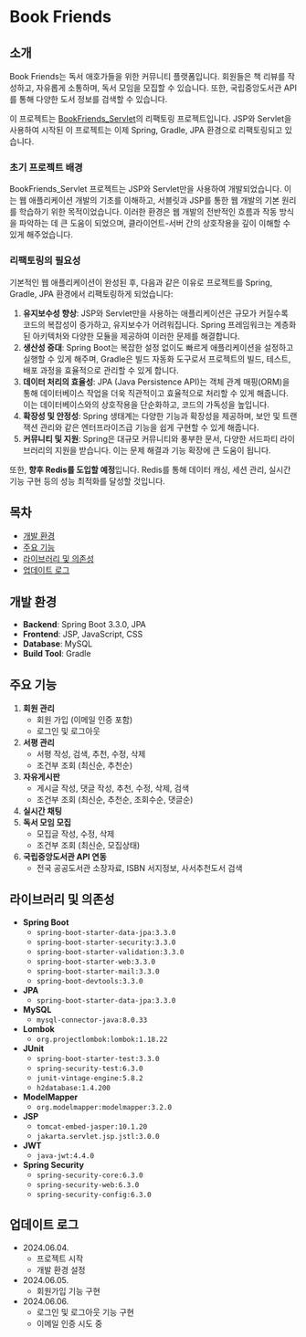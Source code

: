 # Book Friends

## 소개
Book Friends는 독서 애호가들을 위한 커뮤니티 플랫폼입니다. 회원들은 책 리뷰를 작성하고, 자유롭게 소통하며, 독서 모임을 모집할 수 있습니다. 또한, 국립중앙도서관 API를 통해 다양한 도서 정보를 검색할 수 있습니다.

이 프로젝트는 [BookFriends_Servlet](https://github.com/ehyunseok/BookFriends_Servlet.git)의 리팩토링 프로젝트입니다. JSP와 Servlet을 사용하여 시작된 이 프로젝트는 이제 Spring, Gradle, JPA 환경으로 리팩토링되고 있습니다.

### 초기 프로젝트 배경
BookFriends_Servlet 프로젝트는 JSP와 Servlet만을 사용하여 개발되었습니다. 이는 웹 애플리케이션 개발의 기초를 이해하고, 서블릿과 JSP를 통한 웹 개발의 기본 원리를 학습하기 위한 목적이었습니다. 이러한 환경은 웹 개발의 전반적인 흐름과 작동 방식을 파악하는 데 큰 도움이 되었으며, 클라이언트-서버 간의 상호작용을 깊이 이해할 수 있게 해주었습니다.

### 리팩토링의 필요성
기본적인 웹 애플리케이션이 완성된 후, 다음과 같은 이유로 프로젝트를 Spring, Gradle, JPA 환경에서 리팩토링하게 되었습니다:

1. **유지보수성 향상**: JSP와 Servlet만을 사용하는 애플리케이션은 규모가 커질수록 코드의 복잡성이 증가하고, 유지보수가 어려워집니다. Spring 프레임워크는 계층화된 아키텍처와 다양한 모듈을 제공하여 이러한 문제를 해결합니다.
2. **생산성 증대**: Spring Boot는 복잡한 설정 없이도 빠르게 애플리케이션을 설정하고 실행할 수 있게 해주며, Gradle은 빌드 자동화 도구로서 프로젝트의 빌드, 테스트, 배포 과정을 효율적으로 관리할 수 있게 합니다.
3. **데이터 처리의 효율성**: JPA (Java Persistence API)는 객체 관계 매핑(ORM)을 통해 데이터베이스 작업을 더욱 직관적이고 효율적으로 처리할 수 있게 해줍니다. 이는 데이터베이스와의 상호작용을 단순화하고, 코드의 가독성을 높입니다.
4. **확장성 및 안정성**: Spring 생태계는 다양한 기능과 확장성을 제공하며, 보안 및 트랜잭션 관리와 같은 엔터프라이즈급 기능을 쉽게 구현할 수 있게 해줍니다.
5. **커뮤니티 및 지원**: Spring은 대규모 커뮤니티와 풍부한 문서, 다양한 서드파티 라이브러리의 지원을 받습니다. 이는 문제 해결과 기능 확장에 큰 도움이 됩니다.

또한, **향후 Redis를 도입할 예정**입니다. Redis를 통해 데이터 캐싱, 세션 관리, 실시간 기능 구현 등의 성능 최적화를 달성할 것입니다.

## 목차
- [개발 환경](#개발-환경)
- [주요 기능](#주요-기능)
- [라이브러리 및 의존성](#라이브러리-및-의존성)
- [업데이트 로그](#업데이트-로그)

## 개발 환경
- **Backend**: Spring Boot 3.3.0, JPA
- **Frontend**: JSP, JavaScript, CSS
- **Database**: MySQL
- **Build Tool**: Gradle

## 주요 기능
1. **회원 관리**
   - 회원 가입 (이메일 인증 포함)
   - 로그인 및 로그아웃
2. **서평 관리**
   - 서평 작성, 검색, 추천, 수정, 삭제
   - 조건부 조회 (최신순, 추천순)
3. **자유게시판**
   - 게시글 작성, 댓글 작성, 추천, 수정, 삭제, 검색
   - 조건부 조회 (최신순, 추천순, 조회수순, 댓글순)
4. **실시간 채팅**
5. **독서 모임 모집**
   - 모집글 작성, 수정, 삭제
   - 조건부 조회 (최신순, 모집상태)
6. **국립중앙도서관 API 연동**
   - 전국 공공도서관 소장자료, ISBN 서지정보, 사서추천도서 검색

## 라이브러리 및 의존성
- **Spring Boot**
  - `spring-boot-starter-data-jpa:3.3.0`
  - `spring-boot-starter-security:3.3.0`
  - `spring-boot-starter-validation:3.3.0`
  - `spring-boot-starter-web:3.3.0`
  - `spring-boot-starter-mail:3.3.0`
  - `spring-boot-devtools:3.3.0`
- **JPA**
  - `spring-boot-starter-data-jpa:3.3.0`
- **MySQL**
  - `mysql-connector-java:8.0.33`
- **Lombok**
  - `org.projectlombok:lombok:1.18.22`
- **JUnit**
  - `spring-boot-starter-test:3.3.0`
  - `spring-security-test:6.3.0`
  - `junit-vintage-engine:5.8.2`
  - `h2database:1.4.200`
- **ModelMapper**
  - `org.modelmapper:modelmapper:3.2.0`
- **JSP**
  - `tomcat-embed-jasper:10.1.20`
  - `jakarta.servlet.jsp.jstl:3.0.0`
- **JWT**
  - `java-jwt:4.4.0`
- **Spring Security**
  - `spring-security-core:6.3.0`
  - `spring-security-web:6.3.0`
  - `spring-security-config:6.3.0`

## 업데이트 로그
- 2024.06.04.
  - 프로젝트 시작
  - 개발 환경 설정
- 2024.06.05.
  - 회원가입 기능 구현
- 2024.06.06.
  - 로그인 및 로그아웃 기능 구현
  - 이메일 인증 시도 중
